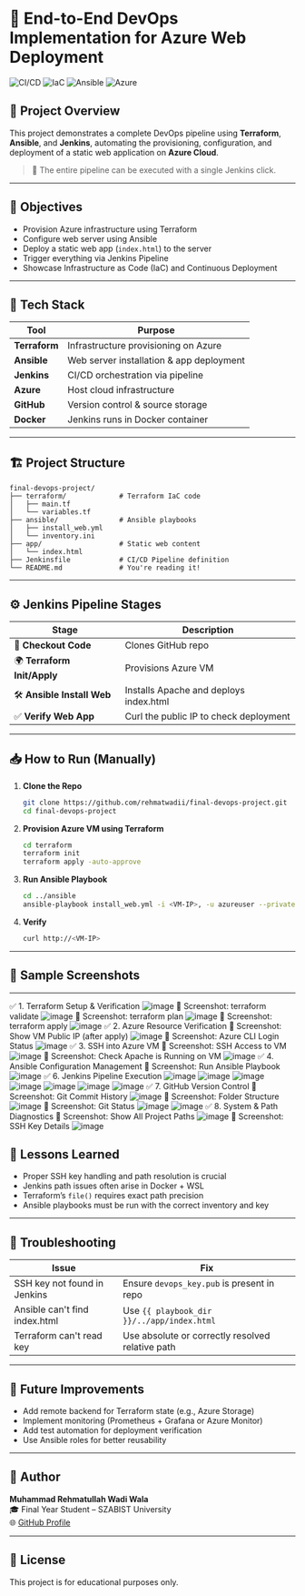 
# 🚀 End-to-End DevOps Implementation for Azure Web Deployment

![CI/CD](https://img.shields.io/badge/CI/CD-Jenkins-blue) ![IaC](https://img.shields.io/badge/IaC-Terraform-9cf) ![Ansible](https://img.shields.io/badge/CM-Ansible-green) ![Azure](https://img.shields.io/badge/Cloud-Azure-blue)

## 📘 Project Overview

This project demonstrates a complete DevOps pipeline using **Terraform**, **Ansible**, and **Jenkins**, automating the provisioning, configuration, and deployment of a static web application on **Azure Cloud**.

> 🔧 The entire pipeline can be executed with a single Jenkins click.

---

## 📌 Objectives

- Provision Azure infrastructure using Terraform
- Configure web server using Ansible
- Deploy a static web app (`index.html`) to the server
- Trigger everything via Jenkins Pipeline
- Showcase Infrastructure as Code (IaC) and Continuous Deployment

---

## 🧰 Tech Stack

| Tool       | Purpose                              |
|------------|--------------------------------------|
| **Terraform** | Infrastructure provisioning on Azure |
| **Ansible**   | Web server installation & app deployment |
| **Jenkins**   | CI/CD orchestration via pipeline      |
| **Azure**     | Host cloud infrastructure             |
| **GitHub**    | Version control & source storage      |
| **Docker**    | Jenkins runs in Docker container      |

---

## 🏗️ Project Structure

```
final-devops-project/
├── terraform/             # Terraform IaC code
│   ├── main.tf
│   └── variables.tf
├── ansible/               # Ansible playbooks
│   ├── install_web.yml
│   └── inventory.ini
├── app/                   # Static web content
│   └── index.html
├── Jenkinsfile            # CI/CD Pipeline definition
└── README.md              # You're reading it!
```

---

## ⚙️ Jenkins Pipeline Stages

| Stage                            | Description                                     |
|----------------------------------|-------------------------------------------------|
| 🔄 **Checkout Code**             | Clones GitHub repo                              |
| 🌍 **Terraform Init/Apply**      | Provisions Azure VM                             |
| 🛠️ **Ansible Install Web**       | Installs Apache and deploys index.html          |
| ✅ **Verify Web App**            | Curl the public IP to check deployment          |

---

## 📥 How to Run (Manually)

1. **Clone the Repo**
   ```bash
   git clone https://github.com/rehmatwadii/final-devops-project.git
   cd final-devops-project
   ```

2. **Provision Azure VM using Terraform**
   ```bash
   cd terraform
   terraform init
   terraform apply -auto-approve
   ```

3. **Run Ansible Playbook**
   ```bash
   cd ../ansible
   ansible-playbook install_web.yml -i <VM-IP>, -u azureuser --private-key ~/.ssh/devops_key
   ```

4. **Verify**
   ```bash
   curl http://<VM-IP>
   ```

---

## 📸 Sample Screenshots
---
✅ 1. Terraform Setup & Verification
![image](https://github.com/user-attachments/assets/3988dc3b-53b6-4fe2-9e71-ba1b28be4413)
📸 Screenshot: terraform validate
![image](https://github.com/user-attachments/assets/81833d4b-be56-4448-8baf-eea55fa2dda0)
📸 Screenshot: terraform plan
![image](https://github.com/user-attachments/assets/19443ec9-6799-4513-b8f1-1aad894e6542)
📸 Screenshot: terraform apply
![image](https://github.com/user-attachments/assets/a30efa01-0f42-4f7f-96b6-b5eca4fcfbf3)
✅ 2. Azure Resource Verification
📸 Screenshot: Show VM Public IP (after apply)
![image](https://github.com/user-attachments/assets/b6874529-f109-4acf-8d15-cdf29efa4ab8)
📸 Screenshot: Azure CLI Login Status
![image](https://github.com/user-attachments/assets/ea278106-4355-45db-be0c-6fc6b5c6fe66)
✅ 3. SSH into Azure VM
📸 Screenshot: SSH Access to VM
![image](https://github.com/user-attachments/assets/4e72d367-d592-4bdc-aa21-83d08c71ee77)
📸 Screenshot: Check Apache is Running on VM
![image](https://github.com/user-attachments/assets/7ae1bfe9-557b-41c2-b99d-81a9611e724a)
✅ 4. Ansible Configuration Management
📸 Screenshot: Run Ansible Playbook
![image](https://github.com/user-attachments/assets/145cc085-040c-4c43-87ff-57d0c0e13f28)
✅ 6. Jenkins Pipeline Execution
![image](https://github.com/user-attachments/assets/3ab91491-68d1-4509-8e60-5a23e53ea5d7)
![image](https://github.com/user-attachments/assets/f1e240f5-1bf7-458a-8e70-f6349d3b9d7a)
![image](https://github.com/user-attachments/assets/78219f95-d5d4-4d2f-a756-fd892dd6a3da)
![image](https://github.com/user-attachments/assets/b4243438-a62d-4e9a-9055-ea94705c6763)
![image](https://github.com/user-attachments/assets/24fa2cd4-277d-4b4a-a1e1-2f43ae61e633)
![image](https://github.com/user-attachments/assets/473a8e80-a12d-40db-8e6a-9c29322b4a96)
![image](https://github.com/user-attachments/assets/9107c75b-74c1-4ccd-98e6-cd87fedf43f5)
✅ 7. GitHub Version Control
📸 Screenshot: Git Commit History
![image](https://github.com/user-attachments/assets/9b96bc56-b0ed-430e-9171-7625cbd15f3b)
📸 Screenshot: Folder Structure
![image](https://github.com/user-attachments/assets/98d20813-b825-45b2-a609-73de20c28724)
📸 Screenshot: Git Status
![image](https://github.com/user-attachments/assets/65b45aca-f3df-4458-b3b4-45717a4b296c)
![image](https://github.com/user-attachments/assets/14e8703c-a4a9-43a5-a8e3-7251d6c505d4)
✅ 8. System & Path Diagnostics
📸 Screenshot: Show All Project Paths
![image](https://github.com/user-attachments/assets/4c9f5b3e-48b8-4182-a708-b775c0cda372)
📸 Screenshot: SSH Key Details
![image](https://github.com/user-attachments/assets/5ce3291f-b9fe-404d-8a8b-9b1c2cda2e6d)

## 🧠 Lessons Learned

- Proper SSH key handling and path resolution is crucial
- Jenkins path issues often arise in Docker + WSL
- Terraform’s `file()` requires exact path precision
- Ansible playbooks must be run with the correct inventory and key

---

## 🔧 Troubleshooting

| Issue | Fix |
|-------|-----|
| SSH key not found in Jenkins | Ensure `devops_key.pub` is present in repo |
| Ansible can't find index.html | Use `{{ playbook_dir }}/../app/index.html` |
| Terraform can't read key | Use absolute or correctly resolved relative path |

---

## 🚀 Future Improvements

- Add remote backend for Terraform state (e.g., Azure Storage)
- Implement monitoring (Prometheus + Grafana or Azure Monitor)
- Add test automation for deployment verification
- Use Ansible roles for better reusability

---

## 🤝 Author

**Muhammad Rehmatullah Wadi Wala**  
🎓 Final Year Student – SZABIST University  
🌐 [GitHub Profile](https://github.com/rehmatwadii)

---

## 📝 License

This project is for educational purposes only.
